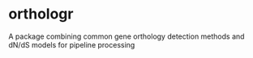 orthologr
=========

A package combining common gene orthology detection methods and dN/dS models for pipeline processing 
